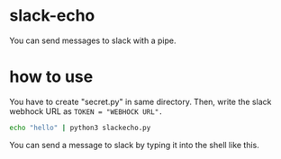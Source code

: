 # slack-echo
You can send messages to slack with a pipe.

# how to use
You have to create "secret.py" in same directory.
Then, write the slack webhock URL as `TOKEN = "WEBHOCK URL". `

```sh
echo "hello" | python3 slackecho.py
```
You can send a message to slack by typing it into the shell like this.
